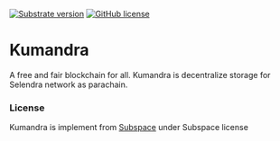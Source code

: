 [![Substrate version](https://img.shields.io/badge/Substrate-3.0.0-blue?logo=Parity%20Substrate)](https://substrate.dev/) [![GitHub license](https://img.shields.io/badge/license-GPL3%2FApache2-blue)](#LICENSE)

# Kumandra 
A free and fair blockchain for all.
Kumandra is decentralize storage for Selendra network as parachain.


### License

Kumandra is implement from [Subspace](https://github.com/subspace/subspace) under Subspace license
